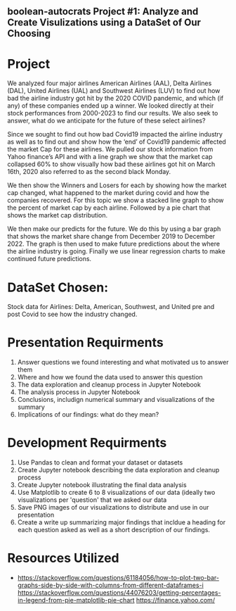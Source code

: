 ## boolean-autocrats Project #1: Analyze and Create Visulizations using a DataSet of Our Choosing

# Project
We analyzed four major airlines American Airlines (AAL), Delta Airlines (DAL), United Airlines (UAL) and Southwest Airlines (LUV) to find out how bad the airline industry got hit by the 2020 COVID pandemic, and which (if any) of these companies ended up a winner. We looked directly at their stock performances from 2000-2023 to find our results. We also seek to answer, what do we anticipate for the future of these select airlines?

Since we sought to find out how bad Covid19 impacted the airline industry as well as to find out and show how the ‘end’ of Covid19 pandemic affected the market Cap for these airlines. We pulled our stock information from Yahoo finance’s API and with a line graph we show that the market cap collapsed 60% to show visually how bad these airlines got hit on March 16th, 2020 also referred to as the second black Monday.

We then show the Winners and Losers for each by showing how the market cap changed, what happened to the market during covid and how the companies recovered. For this topic we show a stacked line graph to show the percent of market cap by each airline. Followed by a pie chart that shows the market cap distribution.

We then make our predicts for the future. We do this by using a bar graph that shows the market share change from December 2019 to December 2022. The graph is then used to make future predictions about the where the airline industry is going. Finally we use linear regression charts to make continued future predictions.

# DataSet Chosen: 
Stock data for Airlines: Delta, American, Southwest, and United pre and post Covid to see how the industry changed. 

# Presentation Requirments 
1. Answer questions we found interesting and what motivated us to answer them
2. Where and how we found the data used to answer this question
3. The data exploration and cleanup process in Jupyter Notebook
4. The analysis process in Jupyter Notebook
5. Conclusions, includign numerical summary and visualizations of the summary
6. Implications of our findings: what do they mean?

# Development Requirments
1. Use Pandas to clean and format your dataset or datasets
2. Create Jupyter notebook describing the data exploration and cleanup process
3. Create Jupyter notebook illustrating the final data analysis
4. Use Matplotlib to create 6 to 8 visualizations of our data (ideally two visualizations per 'question' that we asked our data
5. Save PNG images of our visualizations to distribute and use in our presentation
6. Create a write up summarizing major findings that incldue a heading for each question asked as well as a short description of our findings.

# Resources Utilized 
- https://stackoverflow.com/questions/61184056/how-to-plot-two-bar-graphs-side-by-side-with-columns-from-different-dataframes-i
  https://stackoverflow.com/questions/44076203/getting-percentages-in-legend-from-pie-matplotlib-pie-chart
  https://finance.yahoo.com/

